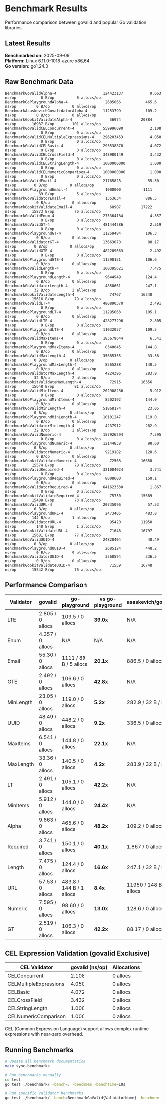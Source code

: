 # Benchmark Results

Performance comparison between govalid and popular Go validation libraries.

## Latest Results

**Benchmarked on:** 2025-09-09  
**Platform:** Linux 6.11.0-1018-azure x86_64  
**Go version:** go1.24.3

## Raw Benchmark Data

```
BenchmarkGoValidAlpha-4                    	124423137	         9.663 ns/op	       0 B/op	       0 allocs/op
BenchmarkGoPlaygroundAlpha-4               	 2605066	       465.6 ns/op	       0 B/op	       0 allocs/op
BenchmarkAsaskevichGovalidatorAlpha-4      	11253799	       109.2 ns/op	       0 B/op	       0 allocs/op
BenchmarkGookitValidateAlpha-4             	   56974	     20884 ns/op	   16937 B/op	     101 allocs/op
BenchmarkGoValidCELConcurrent-4            	559996090	         2.108 ns/op	       0 B/op	       0 allocs/op
BenchmarkGoValidCELMultipleExpressions-4   	296203453	         4.050 ns/op	       0 B/op	       0 allocs/op
BenchmarkGoValidCELBasic-4                 	293538878	         4.072 ns/op	       0 B/op	       0 allocs/op
BenchmarkGoValidCELCrossField-4            	348980149	         3.432 ns/op	       0 B/op	       0 allocs/op
BenchmarkGoValidCELStringLength-4          	1000000000	         1.000 ns/op	       0 B/op	       0 allocs/op
BenchmarkGoValidCELNumericComparison-4     	1000000000	         1.000 ns/op	       0 B/op	       0 allocs/op
BenchmarkGoValidEmail-4                    	21765828	        55.30 ns/op	       0 B/op	       0 allocs/op
BenchmarkGoPlaygroundEmail-4               	 1000000	      1111 ns/op	      89 B/op	       5 allocs/op
BenchmarkGoValidatorEmail-4                	 1353634	       886.5 ns/op	       0 B/op	       0 allocs/op
BenchmarkGookitValidateEmail-4             	   68907	     17222 ns/op	   15873 B/op	      76 allocs/op
BenchmarkGoValidEnum-4                     	275364184	         4.357 ns/op	       0 B/op	       0 allocs/op
BenchmarkGoValidGT-4                       	481444286	         2.519 ns/op	       0 B/op	       0 allocs/op
BenchmarkGoPlaygroundGT-4                  	11259484	       106.3 ns/op	       0 B/op	       0 allocs/op
BenchmarkGoValidatorGT-4                   	13663078	        88.17 ns/op	       0 B/op	       0 allocs/op
BenchmarkGoValidGTE-4                      	482209663	         2.492 ns/op	       0 B/op	       0 allocs/op
BenchmarkGoPlaygroundGTE-4                 	11390151	       106.6 ns/op	       0 B/op	       0 allocs/op
BenchmarkGoValidLength-4                   	160395621	         7.475 ns/op	       0 B/op	       0 allocs/op
BenchmarkGoPlaygroundLength-4              	 9644949	       124.4 ns/op	       0 B/op	       0 allocs/op
BenchmarkGoValidatorLength-4               	 4850661	       247.1 ns/op	      32 B/op	       2 allocs/op
BenchmarkGookitValidateLength-4            	   74767	     16240 ns/op	   15616 B/op	      79 allocs/op
BenchmarkGoValidLT-4                       	480890370	         2.491 ns/op	       0 B/op	       0 allocs/op
BenchmarkGoPlaygroundLT-4                  	11295063	       105.1 ns/op	       0 B/op	       0 allocs/op
BenchmarkGoValidLTE-4                      	428277296	         2.805 ns/op	       0 B/op	       0 allocs/op
BenchmarkGoPlaygroundLTE-4                 	11032057	       109.5 ns/op	       0 B/op	       0 allocs/op
BenchmarkGoValidMaxItems-4                 	183679644	         6.541 ns/op	       0 B/op	       0 allocs/op
BenchmarkGoPlaygroundMaxItems-4            	 8340045	       144.8 ns/op	       0 B/op	       0 allocs/op
BenchmarkGoValidMaxLength-4                	35685355	        33.36 ns/op	       0 B/op	       0 allocs/op
BenchmarkGoPlaygroundMaxLength-4           	 8565288	       140.5 ns/op	       0 B/op	       0 allocs/op
BenchmarkGoValidatorMaxLength-4            	 4224396	       283.9 ns/op	      32 B/op	       2 allocs/op
BenchmarkGookitValidateMaxLength-4         	   72915	     16356 ns/op	   15648 B/op	      81 allocs/op
BenchmarkGoValidMinItems-4                 	202908286	         5.912 ns/op	       0 B/op	       0 allocs/op
BenchmarkGoPlaygroundMinItems-4            	 8302192	       144.0 ns/op	       0 B/op	       0 allocs/op
BenchmarkGoValidMinLength-4                	51868174	        23.05 ns/op	       0 B/op	       0 allocs/op
BenchmarkGoPlaygroundMinLength-4           	10101247	       119.0 ns/op	       0 B/op	       0 allocs/op
BenchmarkGoValidatorMinLength-4            	 4237912	       282.9 ns/op	      32 B/op	       2 allocs/op
BenchmarkGoValidNumeric-4                  	157926294	         7.595 ns/op	       0 B/op	       0 allocs/op
BenchmarkGoPlaygroundNumeric-4             	12144838	        98.60 ns/op	       0 B/op	       0 allocs/op
BenchmarkGoValidatorNumeric-4              	 9219182	       128.6 ns/op	       0 B/op	       0 allocs/op
BenchmarkGookitValidateNumeric-4           	   72568	     16658 ns/op	   15574 B/op	      78 allocs/op
BenchmarkGoValidRequired-4                 	321004024	         3.741 ns/op	       0 B/op	       0 allocs/op
BenchmarkGoPlaygroundRequired-4            	 8008600	       150.1 ns/op	       0 B/op	       0 allocs/op
BenchmarkGoValidatorRequired-4             	641623330	         1.867 ns/op	       0 B/op	       0 allocs/op
BenchmarkGookitValidateRequired-4          	   75730	     15689 ns/op	   15488 B/op	      73 allocs/op
BenchmarkGoValidURL-4                      	20735096	        57.53 ns/op	       0 B/op	       0 allocs/op
BenchmarkGoPlaygroundURL-4                 	 2473405	       483.8 ns/op	     144 B/op	       1 allocs/op
BenchmarkGoValidatorURL-4                  	   95420	     11950 ns/op	     148 B/op	       1 allocs/op
BenchmarkGookitValidateURL-4               	   71646	     16797 ns/op	   15681 B/op	      77 allocs/op
BenchmarkGoValidUUID-4                     	24828404	        48.49 ns/op	       0 B/op	       0 allocs/op
BenchmarkGoPlaygroundUUID-4                	 2685124	       448.2 ns/op	       0 B/op	       0 allocs/op
BenchmarkGoValidatorUUID-4                 	 3568594	       336.5 ns/op	       0 B/op	       0 allocs/op
BenchmarkGookitValidateUUID-4              	   71559	     16748 ns/op	   15542 B/op	      76 allocs/op
```

## Performance Comparison

| Validator | govalid | go-playground | vs go-playground | asaskevich/govalidator | vs asaskevich | gookit/validate | vs gookit |
|-----------|---------|---------------|------------------|----------------------|---------------|----------------|----------|
| LTE | 2.805 / 0 allocs | 109.5 / 0 allocs | **39.0x** | N/A | N/A | N/A | N/A |
| Enum | 4.357 / 0 allocs | N/A | N/A | N/A | N/A | N/A | N/A |
| Email | 55.30 / 0 allocs | 1111 / 89 B / 5 allocs | **20.1x** | 886.5 / 0 allocs | **16.0x** | 17222 / 15873 B / 76 allocs | **311.4x** |
| GTE | 2.492 / 0 allocs | 106.6 / 0 allocs | **42.8x** | N/A | N/A | N/A | N/A |
| MinLength | 23.05 / 0 allocs | 119.0 / 0 allocs | **5.2x** | 282.9 / 32 B / 2 allocs | **12.3x** | N/A | N/A |
| UUID | 48.49 / 0 allocs | 448.2 / 0 allocs | **9.2x** | 336.5 / 0 allocs | **6.9x** | 16748 / 15542 B / 76 allocs | **345.4x** |
| MaxItems | 6.541 / 0 allocs | 144.8 / 0 allocs | **22.1x** | N/A | N/A | N/A | N/A |
| MaxLength | 33.36 / 0 allocs | 140.5 / 0 allocs | **4.2x** | 283.9 / 32 B / 2 allocs | **8.5x** | 16356 / 15648 B / 81 allocs | **490.3x** |
| LT | 2.491 / 0 allocs | 105.1 / 0 allocs | **42.2x** | N/A | N/A | N/A | N/A |
| MinItems | 5.912 / 0 allocs | 144.0 / 0 allocs | **24.4x** | N/A | N/A | N/A | N/A |
| Alpha | 9.663 / 0 allocs | 465.6 / 0 allocs | **48.2x** | 109.2 / 0 allocs | **11.3x** | 20884 / 16937 B / 101 allocs | **2161.2x** |
| Required | 3.741 / 0 allocs | 150.1 / 0 allocs | **40.1x** | 1.867 / 0 allocs | **0.5x** | 15689 / 15488 B / 73 allocs | **4193.8x** |
| Length | 7.475 / 0 allocs | 124.4 / 0 allocs | **16.6x** | 247.1 / 32 B / 2 allocs | **33.1x** | 16240 / 15616 B / 79 allocs | **2172.6x** |
| URL | 57.53 / 0 allocs | 483.8 / 144 B / 1 allocs | **8.4x** | 11950 / 148 B / 1 allocs | **207.7x** | 16797 / 15681 B / 77 allocs | **292.0x** |
| Numeric | 7.595 / 0 allocs | 98.60 / 0 allocs | **13.0x** | 128.6 / 0 allocs | **16.9x** | 16658 / 15574 B / 78 allocs | **2193.3x** |
| GT | 2.519 / 0 allocs | 106.3 / 0 allocs | **42.2x** | 88.17 / 0 allocs | **35.0x** | N/A | N/A |

## CEL Expression Validation (govalid Exclusive)

| CEL Validator | govalid (ns/op) | Allocations |
|---------------|-----------------|-------------|
| CELConcurrent | 2.108 | 0 allocs |
| CELMultipleExpressions | 4.050 | 0 allocs |
| CELBasic | 4.072 | 0 allocs |
| CELCrossField | 3.432 | 0 allocs |
| CELStringLength | 1.000 | 0 allocs |
| CELNumericComparison | 1.000 | 0 allocs |

CEL (Common Expression Language) support allows complex runtime expressions with near-zero overhead.

## Running Benchmarks

```bash
# Update all benchmark documentation
make sync-benchmarks

# Run benchmarks manually
cd test
go test ./benchmark/ -bench=. -benchmem -benchtime=10s

# Run specific validator benchmarks
go test ./benchmark/ -bench=BenchmarkGoValid{ValidatorName} -benchmem
```
